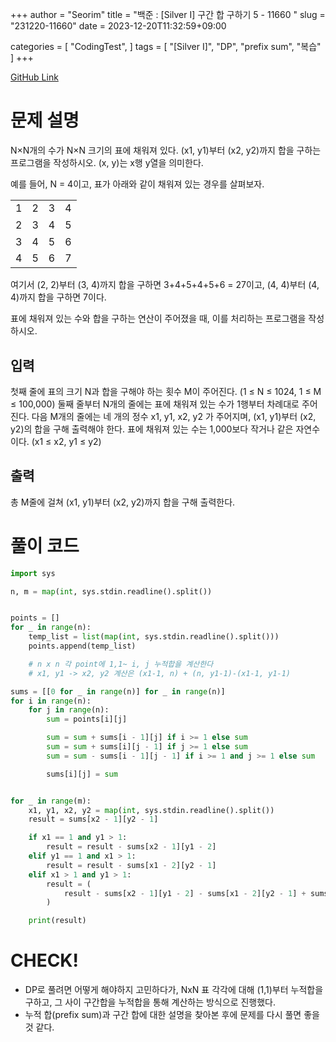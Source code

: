 +++
author = "Seorim"
title =  "백준 : [Silver I] 구간 합 구하기 5 - 11660 "
slug = "231220-11660"
date = 2023-12-20T11:32:59+09:00

categories = [
    "CodingTest",
]
tags = [
    "[Silver I]", "DP", "prefix sum", "복습"
]
+++

[GitHub Link](https://github.com/srlee056/algorithm-study/tree/main/%EB%B0%B1%EC%A4%80/Silver/11660.%E2%80%85%EA%B5%AC%EA%B0%84%E2%80%85%ED%95%A9%E2%80%85%EA%B5%AC%ED%95%98%EA%B8%B0%E2%80%855)

# 문제 설명

<p>N×N개의 수가 N×N 크기의 표에 채워져 있다. (x1, y1)부터 (x2, y2)까지 합을 구하는 프로그램을 작성하시오. (x, y)는 x행 y열을 의미한다.</p>

<p>예를 들어, N = 4이고, 표가 아래와 같이 채워져 있는 경우를 살펴보자.</p>

<table class="table table-bordered" style="line-height:20.8px; width:158px">
	<tbody>
		<tr>
			<td style="text-align:center">1</td>
			<td style="text-align:center">2</td>
			<td style="text-align:center">3</td>
			<td style="text-align:center">4</td>
		</tr>
		<tr>
			<td style="text-align:center">2</td>
			<td style="text-align:center">3</td>
			<td style="text-align:center">4</td>
			<td style="text-align:center">5</td>
		</tr>
		<tr>
			<td style="text-align:center">3</td>
			<td style="text-align:center">4</td>
			<td style="text-align:center">5</td>
			<td style="text-align:center">6</td>
		</tr>
		<tr>
			<td style="text-align:center">4</td>
			<td style="text-align:center">5</td>
			<td style="text-align:center">6</td>
			<td style="text-align:center">7</td>
		</tr>
	</tbody>
</table>

<p>여기서 (2, 2)부터 (3, 4)까지 합을 구하면 3+4+5+4+5+6 = 27이고, (4, 4)부터 (4, 4)까지 합을 구하면 7이다.</p>

<p>표에 채워져 있는 수와 합을 구하는 연산이 주어졌을 때, 이를 처리하는 프로그램을 작성하시오.</p>

## 입력

 <p>첫째 줄에 표의 크기 N과 합을 구해야 하는 횟수 M이 주어진다. (1 ≤ N ≤ 1024, 1 ≤ M ≤ 100,000) 둘째 줄부터 N개의 줄에는 표에 채워져 있는 수가 1행부터 차례대로 주어진다. 다음 M개의 줄에는 네 개의 정수 x1, y1, x2, y2 가 주어지며, (x1, y1)부터 (x2, y2)의 합을 구해 출력해야 한다. 표에 채워져 있는 수는 1,000보다 작거나 같은 자연수이다. (x1 ≤ x2, y1 ≤ y2)</p>

## 출력

 <p>총 M줄에 걸쳐 (x1, y1)부터 (x2, y2)까지 합을 구해 출력한다.</p>

# 풀이 코드

```python
import sys

n, m = map(int, sys.stdin.readline().split())


points = []
for _ in range(n):
    temp_list = list(map(int, sys.stdin.readline().split()))
    points.append(temp_list)

    # n x n 각 point에 1,1~ i, j 누적합을 계산한다
    # x1, y1 -> x2, y2 계산은 (x1-1, n) + (n, y1-1)-(x1-1, y1-1)

sums = [[0 for _ in range(n)] for _ in range(n)]
for i in range(n):
    for j in range(n):
        sum = points[i][j]

        sum = sum + sums[i - 1][j] if i >= 1 else sum
        sum = sum + sums[i][j - 1] if j >= 1 else sum
        sum = sum - sums[i - 1][j - 1] if i >= 1 and j >= 1 else sum

        sums[i][j] = sum


for _ in range(m):
    x1, y1, x2, y2 = map(int, sys.stdin.readline().split())
    result = sums[x2 - 1][y2 - 1]

    if x1 == 1 and y1 > 1:
        result = result - sums[x2 - 1][y1 - 2]
    elif y1 == 1 and x1 > 1:
        result = result - sums[x1 - 2][y2 - 1]
    elif x1 > 1 and y1 > 1:
        result = (
            result - sums[x2 - 1][y1 - 2] - sums[x1 - 2][y2 - 1] + sums[x1 - 2][y1 - 2]
        )

    print(result)

```

# CHECK!

-   DP로 풀려면 어떻게 해야하지 고민하다가, NxN 표 각각에 대해 (1,1)부터 누적합을 구하고, 그 사이 구간합을 누적합을 통해 계산하는 방식으로 진행했다.
-   누적 합(prefix sum)과 구간 합에 대한 설명을 찾아본 후에 문제를 다시 풀면 좋을 것 같다.
